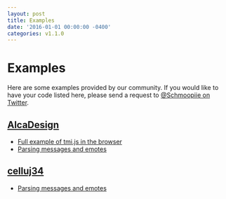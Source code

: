 ```yaml
---
layout: post
title: Examples
date: '2016-01-01 00:00:00 -0400'
categories: v1.1.0
---
```


# Examples

Here are some examples provided by our community. If you would like to have your code listed here, please send a request to [@Schmoopiie on Twitter](https://twitter.com/Schmoopiie).

## [AlcaDesign](https://github.com/AlcaDesign)

* [Full example of tmi.js in the browser](https://gist.github.com/AlcaDesign/742d8cb82e3e93ad4205)
* [Parsing messages and emotes](https://github.com/Schmoopiie/tmi.js/issues/11#issuecomment-116459845)

## [celluj34](https://github.com/celluj34)

* [Parsing messages and emotes](https://github.com/Schmoopiie/tmi.js/issues/11#issuecomment-117426676)

